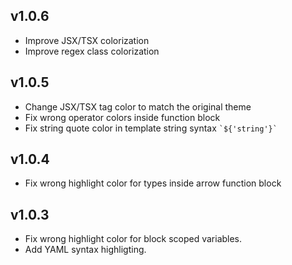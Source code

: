 ## v1.0.6
- Improve JSX/TSX colorization 
- Improve regex class colorization

## v1.0.5
- Change JSX/TSX tag color to match the original theme 
- Fix wrong operator colors inside function block
- Fix string quote color in template string syntax ``` `${'string'}` ```

## v1.0.4 
- Fix wrong highlight color for types inside arrow function block

## v1.0.3
- Fix wrong highlight color for block scoped variables.
- Add YAML syntax highligting.
